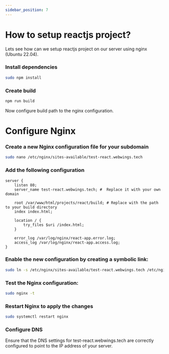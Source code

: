 ```yaml
---
sidebar_position: 7
---
```


# How to setup reactjs project?

Lets see how can we setup reactjs project on our server using nginx (Ubuntu 22.04).


### Install dependencies

```bash
sudo npm install 
```


### Create build
```bash
npm run build
```
Now configure build path to the nginx configuration.


# Configure Nginx

### Create a new Nginx configuration file for your subdomain
```bash
sudo nano /etc/nginx/sites-available/test-react.webwings.tech
```

### Add the following configuration

```
server {
    listen 80;
    server_name test-react.webwings.tech; #  Replace it with your own domain 

    root /var/www/html/projects/react/build; # Replace with the path to your build directory
    index index.html;

    location / {
        try_files $uri /index.html;
    }

    error_log /var/log/nginx/react-app.error.log;
    access_log /var/log/nginx/react-app.access.log;
}

```

### Enable the new configuration by creating a symbolic link:

```bash 
sudo ln -s /etc/nginx/sites-available/test-react.webwings.tech /etc/nginx/sites-enabled/
```

### Test the Nginx configuration:

```bash
sudo nginx -t
```


### Restart Nginx to apply the changes

```bash
sudo systemctl restart nginx
```

### Configure DNS

Ensure that the DNS settings for test-react.webwings.tech are correctly configured to point to the IP address of your server.

